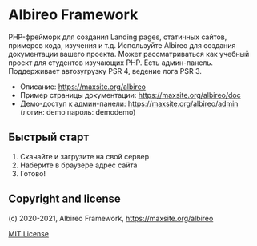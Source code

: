 # Albireo Framework

PHP-фрейморк для создания Landing pages, статичных сайтов, примеров кода, изучения и т.д. Используйте Albireo для создания документации вашего проекта. Может рассматриваться как учебный проект для студентов изучающих PHP. Есть админ-панель. Поддерживает автозугрузку PSR 4, ведение лога PSR 3.

* Описание: https://maxsite.org/albireo
* Пример страницы документации: https://maxsite.org/albireo/doc
* Демо-доступ к админ-панели: https://maxsite.org/albireo/admin (логин: demo пароль: demodemo)

## Быстрый старт

1. Скачайте и загрузите на свой сервер
2. Наберите в браузере адрес сайта
3. Готово!

## Copyright and license

(c) 2020-2021, Albireo Framework, https://maxsite.org/albireo

[MIT License](https://github.com/maxsite/albireo/blob/master/license)
